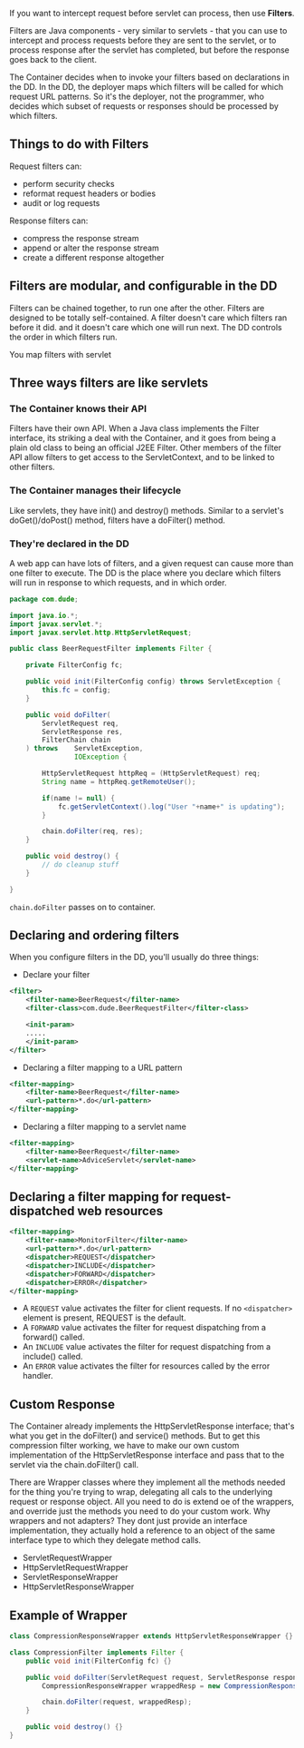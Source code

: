 If you want to intercept request before servlet can process, then use **Filters**.

Filters are Java components - very similar to servlets -  that you can use to intercept and process requests before they are sent to the servlet, or to process response after the servlet has completed, but before the response goes back to the client.

The Container decides when to invoke your filters based on declarations in the DD. In the DD, the deployer maps which filters will be called for which request URL patterns. So it's the deployer, not the programmer, who decides which subset of requests or responses should be processed by which filters.

## Things to do with Filters

Request filters can:
- perform security checks
- reformat request headers or bodies
- audit or log requests

Response filters can:
- compress the response stream
- append or alter the response stream
- create a different response altogether

## Filters are modular, and configurable in the DD

Filters can be chained together, to run one after the other. Filters are designed to be totally self-contained. A filter doesn't care which filters ran before it did. and it doesn't care which one will run next. The DD controls the order in which filters run.

You map filters with servlet

## Three ways filters are like servlets
### The Container knows their API
Filters have their own API. When a Java class implements the Filter interface, its striking a deal with the Container, and it goes from being a plain old class to being an official J2EE Filter. Other members of the filter API allow filters to get access to the ServletContext, and to be linked to other filters.

### The Container manages their lifecycle
Like servlets, they have init() and destroy() methods. Similar to a servlet's doGet()/doPost() method, filters have a doFilter() method.

### They're declared in the DD
A web app can have lots of filters, and a given request can cause more than one filter to execute. The DD is the place where you declare which filters will run in response to which requests, and in which order.

```java
package com.dude;

import java.io.*;
import javax.servlet.*;
import javax.servlet.http.HttpServletRequest;

public class BeerRequestFilter implements Filter {

    private FilterConfig fc;

    public void init(FilterConfig config) throws ServletException {
        this.fc = config;
    }

    public void doFilter(
        ServletRequest req,
        ServletResponse res,
        FilterChain chain
    ) throws    ServletException,
                IOException {

        HttpServletRequest httpReq = (HttpServletRequest) req;
        String name = httpReq.getRemoteUser();

        if(name != null) {
            fc.getServletContext().log("User "+name+" is updating");
        }

        chain.doFilter(req, res);
    }

    public void destroy() {
        // do cleanup stuff
    }

}
```

`chain.doFilter` passes on to container.

## Declaring and ordering filters

When you configure filters in the DD, you'll usually do three things:
- Declare your filter
```xml
<filter>
    <filter-name>BeerRequest</filter-name>
    <filter-class>com.dude.BeerRequestFilter</filter-class>

    <init-param>
    .....
    </init-param>
</filter>
```
- Declaring a filter mapping to a URL pattern
```xml
<filter-mapping>
    <filter-name>BeerRequest</filter-name>
    <url-pattern>*.do</url-pattern>
</filter-mapping>
```
- Declaring a filter mapping to a servlet name
```xml
<filter-mapping>
    <filter-name>BeerRequest</filter-name>
    <servlet-name>AdviceServlet</servlet-name>
</filter-mapping>
```

## Declaring a filter mapping for request-dispatched web resources
```xml
<filter-mapping>
    <filter-name>MonitorFilter</filter-name>
    <url-pattern>*.do</url-pattern>
    <dispatcher>REQUEST</dispatcher>
    <dispatcher>INCLUDE</dispatcher>
    <dispatcher>FORWARD</dispatcher>
    <dispatcher>ERROR</dispatcher>
</filter-mapping>
```

- A `REQUEST` value activates the filter for client requests. If no `<dispatcher>` element is present, REQUEST is the default.
- A `FORWARD` value activates the filter for request dispatching from a forward() called.
- An `INCLUDE` value activates the filter for request dispatching from a include() called.
- An `ERROR` value activates the filter for resources called by the error handler.


## Custom Response

The Container already implements the HttpServletResponse interface; that's what you get in the doFilter() and service() methods. But to get this compression filter working, we have to make our own custom implementation of the HttpServletResponse interface and pass that to the servlet via the chain.doFilter() call.

There are Wrapper classes where they implement all the methods needed for the thing you're trying to wrap, delegating all cals to the underlying request or response object. All you need to do is extend oe of the wrappers, and override just the methods you need to do your custom work. Why wrappers and not adapters? They dont just provide an interface implementation, they actually hold a reference to an object of the same interface type to which they delegate method calls.

- ServletRequestWrapper
- HttpServletRequestWrapper
- ServletResponseWrapper
- HttpServletResponseWrapper

## Example of Wrapper
```java
class CompressionResponseWrapper extends HttpServletResponseWrapper {}

class CompressionFilter implements Filter {
    public void init(FilterConfig fc) {}

    public void doFilter(ServletRequest request, ServletResponse response, FilterChain chain) {
        CompressionResponseWrapper wrappedResp = new CompressionResponseWrapper(response);

        chain.doFilter(request, wrappedResp);
    }

    public void destroy() {}
}
```